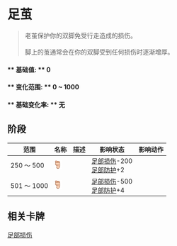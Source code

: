 # 足茧  
> 老茧保护你的双脚免受行走造成的损伤。<br><br>脚上的茧通常会在你的双脚受到任何损伤时逐渐增厚。  
  
#### ** 基础值: ** 0   
#### ** 变化范围: ** 0 ~ 1000  
#### ** 基础变化率: ** 无   
## 阶段  
范围  |  名称  |  描述  |  影响状态  |  影响动作  
----  |  ----  |  ----  |  ----  |  ----  
250 ～ 500  |  <img decoding="async" src="Sprite/Foot.png" href="a.md" style="max-width:20px;max-height:20px;">  |    |  [足部损伤](FootDamage.md)-200<br>[足部防护](FootProtection.md)+2  |    
501 ～ 1000  |  <img decoding="async" src="Sprite/Foot.png" href="a.md" style="max-width:20px;max-height:20px;">  |    |  [足部损伤](FootDamage.md)-500<br>[足部防护](FootProtection.md)+4  |    
## 相关卡牌  
[足部损伤](FootDamage.md)  


<script>document.title="足茧 - 卡牌生存百科 Card Survival Wiki";</script>